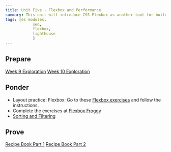 ```yaml
---
title: Unit Five - Flexbox and Performance
summary: This unit will introduce CSS Flexbox as another tool for building webpage layouts. We will also learn how to further organize our code with ES Modules.
tags: [es modules,
			seo,
		 	flexbox,
			lighthouse
			]
---
```


## Prepare

[Week 9 Exploration](../../prepare/unit5a)
[Week 10 Exploration](../../prepare/unit5b)

## Ponder

- Layout practice: Flexbox: Go to these [Flexbox exercises](https://codepen.io/matkat/pen/gWGqJz) and follow the instructions.
- Complete the exercises at [Flexbox Froggy](https://flexboxfroggy.com)
- [Sorting and Filtering](https://byui-cit.github.io/learning-modules/modules/js/sorting-filtering/ponder1/)

## Prove

[Recipe Book Part 1](../../prove/recipe-book-1)
[Recipe Book Part 2](../../prove/recipe-book-2)
